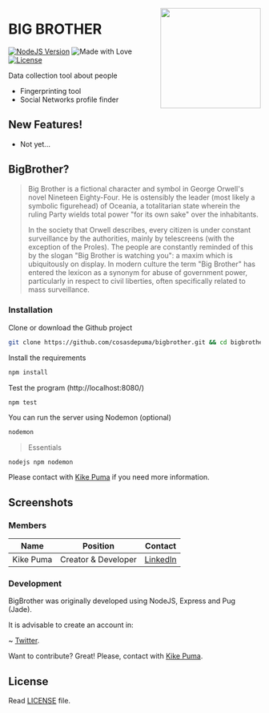 <a href="https://pugjs.org"><img src="https://cdn.rawgit.com/CosasDePuma/BigBrother/cd329955/public/icons/bigbrother.svg" height="200" align="right"></a>
# BIG BROTHER

[![NodeJS Version](https://img.shields.io/badge/nodejs-4.8.3-yellowgreen.svg?style=flat)](https://nodejs.org/es/download/package-manager/)
![Made with Love](https://img.shields.io/badge/made%20with-<3-ff69b4.svg?style=flat)
[![License](https://img.shields.io/github/license/CosasDePuma/BigBrother.svg)](https://github.com/CosasDePuma/BigBrother/blob/master/LICENSE)

Data collection tool about people

  - Fingerprinting tool
  - Social Networks profile finder

## New Features!

  - Not yet...

## BigBrother?

> Big Brother is a fictional character and symbol in George Orwell's novel Nineteen Eighty-Four. He is ostensibly the leader (most likely a symbolic figurehead) of Oceania, a totalitarian state wherein the ruling Party wields total power "for its own sake" over the inhabitants.
> 
> In the society that Orwell describes, every citizen is under constant surveillance by the authorities, mainly by telescreens (with the exception of the Proles). The people are constantly reminded of this by the slogan "Big Brother is watching you": a maxim which is ubiquitously on display. In modern culture the term "Big Brother" has entered the lexicon as a synonym for abuse of government power, particularly in respect to civil liberties, often specifically related to mass surveillance.

### Installation

Clone or download the Github project
```sh
git clone https://github.com/cosasdepuma/bigbrother.git && cd bigbrother/
```

Install the requirements
```sh
npm install
```

Test the program (http://localhost:8080/)
```sh
npm test
```

You can run the server using Nodemon (optional)
```sh
nodemon
```

> Essentials
```
nodejs npm nodemon
```

 Please contact with [Kike Puma](https://linkedin.com/in/kikepuma) if you need more information.

## Screenshots



### Members

| Name | Position | Contact |
| ------ | ------ | ------ |
| Kike Puma | Creator & Developer | [LinkedIn](https://linkedin.com/in/kikepuma) |


### Development

BigBrother was originally developed using NodeJS, Express and Pug (Jade).

It is advisable to create an account in:

~ [Twitter](https://apps.twitter.com/).


Want to contribute? Great!
Please, contact with [Kike Puma](https://linkedin.com/in/kikepuma).

License
----
Read [LICENSE](https://github.com/CosasDePuma/BigBrother/blob/master/LICENSE) file.